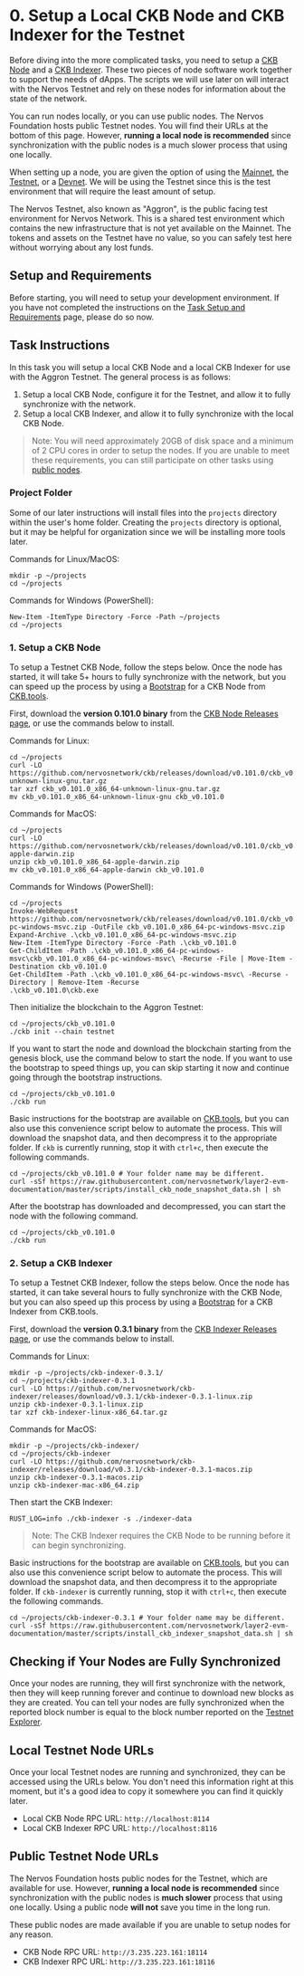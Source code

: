 # 0. Setup a Local CKB Node and CKB Indexer for the Testnet

Before diving into the more complicated tasks, you need to setup a [CKB Node](../concept-explainers/tooling.md#ckb-node) and a [CKB Indexer](../concept-explainers/tooling.md#ckb-indexer). These two pieces of node software work together to support the needs of dApps. The scripts we will use later on will interact with the Nervos Testnet and rely on these nodes for information about the state of the network.

You can run nodes locally, or you can use public nodes. The Nervos Foundation hosts public Testnet nodes. You will find their URLs at the bottom of this page. However, **running a local node is recommended** since synchronization with the public nodes is a much slower process that using one locally.

When setting up a node, you are given the option of using the [Mainnet](../concept-explainers/structure.md#mainnet-testnet-devnet), the [Testnet](../concept-explainers/structure.md#mainnet--testnet--devnet), or a [Devnet](../concept-explainers/structure.md#mainnet--testnet--devnet). We will be using the Testnet since this is the test environment that will require the least amount of setup.

The Nervos Testnet, also known as "Aggron", is the public facing test environment for Nervos Network. This is a shared test environment which contains the new infrastructure that is not yet available on the Mainnet. The tokens and assets on the Testnet have no value, so you can safely test here without worrying about any lost funds.

## Setup and Requirements

Before starting, you will need to setup your development environment. If you have not completed the instructions on the [Task Setup and Requirements](../task-setup-and-requirements.md) page, please do so now.

## Task Instructions

In this task you will setup a local CKB Node and a local CKB Indexer for use with the Aggron Testnet. The general process is as follows:

1. Setup a local CKB Node, configure it for the Testnet, and allow it to fully synchronize with the network.
2. Setup a local CKB Indexer, and allow it to fully synchronize with the local CKB Node.

> Note: You will need approximately 20GB of disk space and a minimum of 2 CPU cores in order to setup the nodes. If you are unable to meet these requirements, you can still participate on other tasks using [public nodes](0.setup.node.and.indexer.md#public-testnet-node-urls).

### Project Folder

Some of our later instructions will install files into the `projects` directory within the user's home folder. Creating the `projects` directory is optional, but it may be helpful for organization since we will be installing more tools later.

Commands for Linux/MacOS:

```
mkdir -p ~/projects
cd ~/projects
```

Commands for Windows (PowerShell):

```
New-Item -ItemType Directory -Force -Path ~/projects
cd ~/projects
```

### 1. Setup a CKB Node

To setup a Testnet CKB Node, follow the steps below. Once the node has started, it will take 5+ hours to fully synchronize with the network, but you can speed up the process by using a [Bootstrap](https://ckb.tools/bootstrap) for a CKB Node from [CKB.tools](../concept-explainers/tooling.md#ckbtools).

First, download the **version 0.101.0 binary** from the [CKB Node Releases page](https://github.com/nervosnetwork/ckb/releases), or use the commands below to install.

Commands for Linux:

```
cd ~/projects
curl -LO https://github.com/nervosnetwork/ckb/releases/download/v0.101.0/ckb_v0.101.0_x86_64-unknown-linux-gnu.tar.gz
tar xzf ckb_v0.101.0_x86_64-unknown-linux-gnu.tar.gz
mv ckb_v0.101.0_x86_64-unknown-linux-gnu ckb_v0.101.0
```

Commands for MacOS:

```
cd ~/projects
curl -LO https://github.com/nervosnetwork/ckb/releases/download/v0.101.0/ckb_v0.101.0_x86_64-apple-darwin.zip
unzip ckb_v0.101.0_x86_64-apple-darwin.zip
mv ckb_v0.101.0_x86_64-apple-darwin ckb_v0.101.0
```

Commands for Windows (PowerShell):

```
cd ~/projects
Invoke-WebRequest https://github.com/nervosnetwork/ckb/releases/download/v0.101.0/ckb_v0.101.0_x86_64-pc-windows-msvc.zip -OutFile ckb_v0.101.0_x86_64-pc-windows-msvc.zip
Expand-Archive .\ckb_v0.101.0_x86_64-pc-windows-msvc.zip
New-Item -ItemType Directory -Force -Path .\ckb_v0.101.0
Get-ChildItem -Path .\ckb_v0.101.0_x86_64-pc-windows-msvc\ckb_v0.101.0_x86_64-pc-windows-msvc\ -Recurse -File | Move-Item -Destination ckb_v0.101.0
Get-ChildItem -Path .\ckb_v0.101.0_x86_64-pc-windows-msvc\ -Recurse -Directory | Remove-Item -Recurse
.\ckb_v0.101.0\ckb.exe
```

Then initialize the blockchain to the Aggron Testnet:

```
cd ~/projects/ckb_v0.101.0
./ckb init --chain testnet
```

If you want to start the node and download the blockchain starting from the genesis block, use the command below to start the node. If you want to use the bootstrap to speed things up, you can skip starting it now and continue going through the bootstrap instructions.

```
cd ~/projects/ckb_v0.101.0
./ckb run
```

Basic instructions for the bootstrap are available on [CKB.tools](https://ckb.tools/bootstrap), but you can also use this convenience script below to automate the process. This will download the snapshot data, and then decompress it to the appropriate folder. If `ckb` is currently running, stop it with `ctrl+c`, then execute the following commands.

```
cd ~/projects/ckb_v0.101.0 # Your folder name may be different.
curl -sSf https://raw.githubusercontent.com/nervosnetwork/layer2-evm-documentation/master/scripts/install_ckb_node_snapshot_data.sh | sh
```

After the bootstrap has downloaded and decompressed, you can start the node with the following command.

```
cd ~/projects/ckb_v0.101.0
./ckb run
```

### 2. Setup a CKB Indexer

To setup a Testnet CKB Indexer, follow the steps below. Once the node has started, it can take several hours to fully synchronize with the CKB Node, but you can also speed up this process by using a [Bootstrap](https://ckb.tools/bootstrap) for a CKB Indexer from CKB.tools.

First, download the **version 0.3.1 binary** from the [CKB Indexer Releases page](https://github.com/nervosnetwork/ckb-indexer/releases), or use the commands below to install.

Commands for Linux:

```
mkdir -p ~/projects/ckb-indexer-0.3.1/
cd ~/projects/ckb-indexer-0.3.1
curl -LO https://github.com/nervosnetwork/ckb-indexer/releases/download/v0.3.1/ckb-indexer-0.3.1-linux.zip
unzip ckb-indexer-0.3.1-linux.zip
tar xzf ckb-indexer-linux-x86_64.tar.gz
```

Commands for MacOS:

```
mkdir -p ~/projects/ckb-indexer/
cd ~/projects/ckb-indexer
curl -LO https://github.com/nervosnetwork/ckb-indexer/releases/download/v0.3.1/ckb-indexer-0.3.1-macos.zip
unzip ckb-indexer-0.3.1-macos.zip
unzip ckb-indexer-mac-x86_64.zip
```

Then start the CKB Indexer:

```
RUST_LOG=info ./ckb-indexer -s ./indexer-data
```

> Note: The CKB Indexer requires the CKB Node to be running before it can begin synchronizing.

Basic instructions for the bootstrap are available on [CKB.tools](https://ckb.tools/bootstrap), but you can also use this convenience script below to automate the process. This will download the snapshot data, and then decompress it to the appropriate folder. If `ckb-indexer` is currently running, stop it with `ctrl+c`, then execute the following commands.

```
cd ~/projects/ckb-indexer-0.3.1 # Your folder name may be different.
curl -sSf https://raw.githubusercontent.com/nervosnetwork/layer2-evm-documentation/master/scripts/install_ckb_indexer_snapshot_data.sh | sh
```

## Checking if Your Nodes are Fully Synchronized

Once your nodes are running, they will first synchronize with the network, then they will keep running forever and continue to download new blocks as they are created. You can tell your nodes are fully synchronized when the reported block number is equal to the block number reported on the [Testnet Explorer](https://explorer.nervos.org/aggron/).

## Local Testnet Node URLs

Once your local Testnet nodes are running and synchronized, they can be accessed using the URLs below. You don't need this information right at this moment, but it's a good idea to copy it somewhere you can find it quickly later.

* Local CKB Node RPC URL: `http://localhost:8114`
* Local CKB Indexer RPC URL: `http://localhost:8116`

## Public Testnet Node URLs

The Nervos Foundation hosts public nodes for the Testnet, which are available for use. However, **running a local node is recommended** since synchronization with the public nodes is **much slower** process that using one locally. Using a public node **will not** save you time in the long run.

These public nodes are made available if you are unable to setup nodes for any reason.

* CKB Node RPC URL: `http://3.235.223.161:18114`
* CKB Indexer RPC URL: `http://3.235.223.161:18116`
